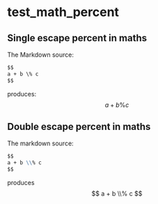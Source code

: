 # test_math_percent

## Single escape percent in maths

The Markdown source:
```markdown
$$
a + b \% c
$$
```
produces:
$$
a + b \% c
$$

## Double escape percent in maths

The markdown source:
```markdown
$$
a + b \\% c
$$
```
produces
$$
a + b \\% c
$$
